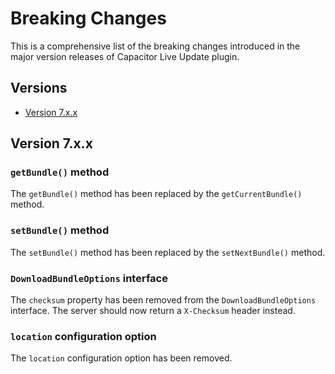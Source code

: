 # Breaking Changes

This is a comprehensive list of the breaking changes introduced in the major version releases of Capacitor Live Update plugin.

## Versions

- [Version 7.x.x](#version-7xx)

## Version 7.x.x

### `getBundle()` method

The `getBundle()` method has been replaced by the `getCurrentBundle()` method.

### `setBundle()` method

The `setBundle()` method has been replaced by the `setNextBundle()` method.

### `DownloadBundleOptions` interface

The `checksum` property has been removed from the `DownloadBundleOptions` interface. The server should now return a `X-Checksum` header instead.

### `location` configuration option

The `location` configuration option has been removed. 
